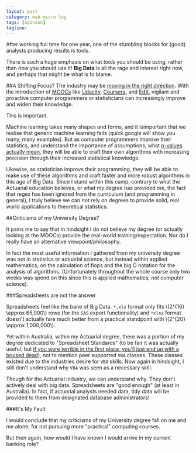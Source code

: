 ```yaml
---
layout: post
category: web micro log
tags: [opinion]
tagline:
---
```


After working full time for one year, one of the stumbling blocks for (good) analysts producing results is tools.

There is such a huge emphasis on what _tools_ you should be using, rather than _how_ you should use it! **Big Data** is all the rage and interest right now, and perhaps that might be what is to blame.

##A Shifting Focus?
The industry may be [moving in the right direction](http://searchengineland.com/why-big-testing-will-be-bigger-than-big-data-145452). With the introduction of [MOOCs](http://en.wikipedia.org/wiki/Massive_open_online_course) like [Udacity](http://www.udacity.com/), [Coursera](https://www.coursera.org/), and [EdX](https://www.edx.org/), vigilant and proactive computer programmers or statisticians can increasingly improve and widen their knowledge.

This is important.

Machine learning takes many shapes and forms, and it isimportant that we realise that generic machine learning fails (quick google will show you many, many examples). But as computer programmers improve their statistics, and understand the importance of assumptions, what [p-values actually mean](http://www.p-value.info/2013/01/whats-significance-of-005-significance_6.html), they will be able to craft their own algorithms with increasing precision through their increased statistical knowledge.

Likewise, as statistician improve their programming, they will be able to make use of these algorithms and craft faster and more robust algorithms in this age of Big Data. Since I stand within this camp, contrary to what the Actuarial education believes, or what my degree has provided me, the fact that regex has been ignored from the curriculum (and programming in general), I truly believe we can not rely on degrees to provide solid, real world applications to theoretical statistics.

##Criticisms of my University Degree?

It pains me to say that in hindsight I do not believe my degree (or actually looking at the MOOCs) provide the real-world training/expectation. Nor do I really have an alternative viewpoint/philosophy.

In fact the most useful information I gathered from my university degree was not in statistics or actuarial science, but instead within applied mathematics; on the calculation of flops and the big O notation for the analysis of algorithms. (Unfortunately throughout the whole course only two weeks was spend on this since this is applied mathematics, not computer science).

###Spreadsheets are not the answer

Spreadsheets feel like the bane of Big Data. `*.xls` format only fits \\(2^{16} \approx 65,000\\) rows (for the `SAS` export functionality) and `*xlsx` format doesn't actually fare much better from a practical standpoint with \\(2^{20} \approx 1,000,000\\).

Yet within Australia, within my Actuarial degree, there was a portion of my degree dedicated to "Spreadsheet Standards" (to be fair it was actually useful, but [if you were terrible in the first place, you'll just end up with a bruised dead](http://www.codinghorror.com/blog/2009/02/real-ultimate-programming-power.html)), not to mention peer supported `VBA` classes. These classes existed due to the industries desire for `VBA` skills. Now again in hindsight, I still don't understand why `VBA` was seen as a necessary skill.

Though for the Actuarial industry, we can understand why. They don't actively deal with big data. Spreadsheets are "good enough" (at least in Australia). In fact, if actuarial analysts needed data, tidy data will be provided to them from designated database administrators!

###It's My Fault

I would conclude that my criticisms of my University degree fall on me and me alone, for not pursuing more "practical" computing courses.

But then again, how would I have known I would arrive in my current banking role?
